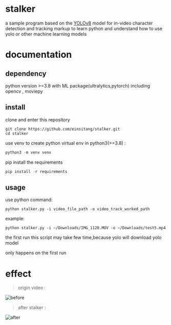 # stalker

a sample program based on the [YOLOv8](https://github.com/ultralytics/ultralytics/) model for in-video character detection and tracking markup to learn python and understand how to  use yolo or other machine learning models

# documentation


## dependency

python version >=3.8 with ML package(ultralytics,pytorch) including opencv , moviepy

## install

clone and enter this repository

```
git clone https://github.com/einsitang/stalker.git
cd stalker
```

use venv to create python virtual env in python3(>=3.8) :

```python
python3 -m venv venv
```

pip install the requirements

```python
pip install -r requirements
```

## usage

use python command:
```
python stalker.py -i video_file_path -o video_track_worked_path
```

example:
```
python stalker.py -i ~/Downloads/IMG_1120.MOV -o ~/Downloads/test5.mp4
```

the first run this script may take few time,because yolo will download yolo model

only happens on the first run

# effect

> origin video :

![before](img/before.gif)

> after stalker :

![after](img/after.gif)